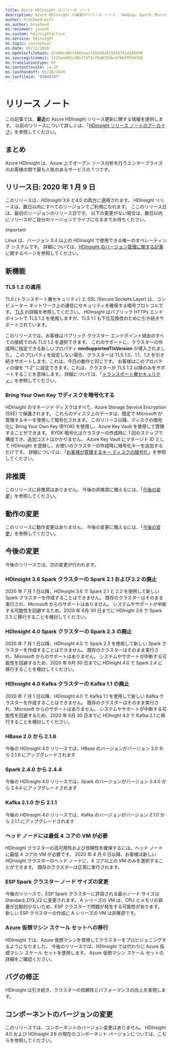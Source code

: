 ```yaml
---
title: Azure HDInsight のリリース ノート
description: Azure HDInsight の最新のリリース ノート。 Hadoop、Spark、Microsoft R Server、Hive などの開発に関するヒントや詳細を紹介します。
author: hrasheed-msft
ms.author: hrasheed
ms.reviewer: jasonh
ms.custom: hdinsightactive
ms.service: hdinsight
ms.topic: conceptual
ms.date: 05/12/2020
ms.openlocfilehash: b7489c49b7469feacfd5b982615419741d286998
ms.sourcegitcommit: 1f25aa993c38b37472cf8a0359bc6f0bf97b6784
ms.translationtype: HT
ms.contentlocale: ja-JP
ms.lasthandoff: 05/26/2020
ms.locfileid: "83849707"
---
```

# <a name="release-notes"></a>リリース ノート

この記事では、**最近**の Azure HDInsight リリース更新に関する情報を提供します。 以前のリリースについて詳しくは、「[HDInsight リリース ノートのアーカイブ](hdinsight-release-notes-archive.md)」を参照してください。

## <a name="summary"></a>まとめ

Azure HDInsight は、Azure 上でオープン ソース分析を行うエンタープライズのお客様の間で最も人気のあるサービスの 1 つです。

## <a name="release-date-01092020"></a>リリース日: 2020 年 1 月 9 日

このリリースは、HDInsight 3.6 と4.0 の両方に適用されます。 HDInsight リリースは、数日以内にすべてのリージョンでご利用になれます。 ここのリリース日は、最初のリージョンのリリース日です。 以下の変更がない場合は、数日以内にリリースがご自分のリージョンでライブになるまでお待ちください。

> [!IMPORTANT]  
> Linux は、バージョン 3.4 以上の HDInsight で使用できる唯一のオペレーティング システムです。 詳細については、[HDInsight のバージョン管理に関する記事](hdinsight-component-versioning.md)に関するページを参照してください。

## <a name="new-features"></a>新機能
### <a name="tls-12-enforcement"></a>TLS 1.2 の適用
TLS (トランスポート層セキュリティ) と SSL (Secure Sockets Layer) は、コンピューター ネットワーク上の通信にセキュリティを確保する暗号プロトコルです。 [TLS](https://en.wikipedia.org/wiki/Transport_Layer_Security#SSL_1.0.2C_2.0_and_3.0) の詳細を参照してください。 HDInsight はパブリック HTTPs エンドポイントで TLS 1.2 を使用しますが、TLS 1.1 も下位互換性のために引き続きサポートされています。 

このリリースでは、お客様はパブリック クラスター エンドポイント経由のすべての接続でのみ TLS 1.2 を選択できます。 これのサポートに、クラスターの作成時に指定できる新しいプロパティ **minSupportedTlsVersion** が導入されました。 このプロパティを設定しない場合、クラスターは TLS 1.0、1.1、1.2 を引き続きサポートします。これは、今日の動作と同じです。 お客様はこのプロパティの値を "1.2" に設定できます。これは、クラスターが TLS 1.2 以降のみをサポートすることを意味します。 詳細については、「[トランスポート層セキュリティ](./transport-layer-security.md)」を参照してください。

### <a name="bring-your-own-key-for-disk-encryption"></a>Bring Your Own Key でディスクを暗号化する
HDInsight のマネージド ディスクはすべて、Azure Storage Service Encryption (SSE) で保護されます。 これらのディスク上のデータは、既定で Microsoft が管理するキーを使用して暗号化されます。 このリリース以降、ディスクの暗号化に Bring Your Own Key (BYOK) を使用し、Azure Key Vault を使用して管理することができます。 BYOK 暗号化はクラスターの作成時に 1 回のステップで構成でき、追加コストはかかりません。 Azure Key Vault にマネージド ID として HDInsight を登録し、お使いのクラスターの作成時に暗号化キーを追加するだけです。 詳細については、「[お客様が管理するキー ディスクの暗号化](https://docs.microsoft.com/azure/hdinsight/disk-encryption)」を参照してください。

## <a name="deprecation"></a>非推奨
このリリースに非推奨はありません。 今後の非推奨に備えるには、「[今後の変更](#upcoming-changes)」を参照してください。

## <a name="behavior-changes"></a>動作の変更
このリリースに動作変更はありません。 今後の変更に備えるには、「[今後の変更](#upcoming-changes)」を参照してください。

## <a name="upcoming-changes"></a>今後の変更
今後のリリースでは、次の変更が行われます。 

### <a name="deprecation-of-spark-21-and-22-in-hdinsight-36-spark-cluster"></a>HDInsight 3.6 Spark クラスターの Spark 2.1 および 2.2 の廃止
2020 年 7 月 1 日以降、HDInsight 3.6 で Spark 2.1 と 2.2 を使用して新しい Spark クラスターを作成することはできません。 既存のクラスターはそのまま実行され、Microsoft からのサポートはありません。 システムやサポートが中断する可能性を回避するため、2020 年 6月 30 日までに HDInight 3.6 で Spark 2.3 に移行することを検討してください。

### <a name="deprecation-of-spark-23-in-hdinsight-40-spark-cluster"></a>HDInsight 4.0 Spark クラスターの Spark 2.3 の廃止
2020 年 7 月 1 日以降、HDInsight 4.0 で Spark 2.3 を使用して新しい Spark クラスターを作成することはできません。 既存のクラスターはそのまま実行され、Microsoft からのサポートはありません。 システムやサポートが中断する可能性を回避するため、2020 年 6月 30 日までに HDInight 4.0 で Spark 2.4 に移行することを検討してください。

### <a name="deprecation-of-kafka-11-in-hdinsight-40-kafka-cluster"></a>HDInsight 4.0 Kafka クラスターの Kafka 1.1 の廃止
2020 年 7 月 1 日以降、HDInsight 4.0 で Kafka 1.1 を使用して新しい Kafka クラスターを作成することはできません。 既存のクラスターはそのまま実行され、Microsoft からのサポートはありません。 システムやサポートが中断する可能性を回避するため、2020 年 6月 30 日までに HDInight 4.0 で Kafka 2.1 に移行することを検討してください。

### <a name="hbase-20-to-216"></a>HBase 2.0 から 2.1.6
今後の HDInsight 4.0 リリースでは、HBase のバージョンがバージョン 2.0 から 2.1.6 にアップグレードされます

### <a name="spark-240-to-244"></a>Spark 2.4.0 から 2.4.4
今後の HDInsight 4.0 リリースでは、Spark のバージョンがバージョン 2.4.0 から 2.4.4 にアップグレードされます

### <a name="kafka-210-to-211"></a>Kafka 2.1.0 から 2.1.1
今後の HDInsight 4.0 リリースでは、Kafka のバージョンがバージョン 2.1.0 から 2.1.1 にアップグレードされます

### <a name="a-minimum-4-core-vm-is-required-for-head-node"></a>ヘッド ノードには最低 4 コアの VM が必要 
HDInsight クラスターの高可用性および信頼性を確保するには、ヘッド ノードに最低 4 コアの VM が必要です。 2020 年 4 月 6 日以降、お客様は新しい HDInsight クラスターのヘッド ノードに、4 コア以上の VM のみを選択することができます。 既存のクラスターは正常に実行されます。 

### <a name="esp-spark-cluster-node-size-change"></a>ESP Spark クラスター ノード サイズの変更 
今後のリリースで、ESP Spark クラスターに許容される最小ノード サイズは Standard_D13_V2 に変更されます。 A シリーズの VM は、CPU とメモリの容量が比較的少ないため、ESP クラスターで問題が発生する可能性があります。 新しい ESP クラスターの作成に A シリーズの VM は非推奨です。

### <a name="moving-to-azure-virtual-machine-scale-sets"></a>Azure 仮想マシン スケール セットへの移行
HDInsight では、Azure 仮想マシンを使用してクラスターをプロビジョニングするようになりました。 今後のリリースでは、HDInsight では代わりに Azure 仮想マシン スケール セットを使用します。 Azure 仮想マシン スケール セットの詳細をご確認ください。

## <a name="bug-fixes"></a>バグの修正
HDInsight は引き続き、クラスターの信頼性とパフォーマンスの向上を実現します。 

## <a name="component-version-change"></a>コンポーネントのバージョンの変更
このリリースでは、コンポーネントのバージョン変更はありません。 HDInsight 4.0 および HDInsight 3.6 の現在のコンポーネント バージョンについては、こちらを参照してください。

